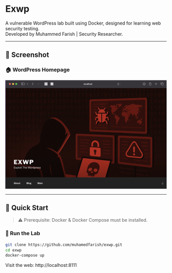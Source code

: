 #  Exwp

A vulnerable WordPress lab built using Docker, designed for learning web security testing.  
Developed by Muhammed Farish | Security Researcher.

---

## 📸 Screenshot

### 🏠 WordPress Homepage

![WordPress Homepage](assets/homepage.png)

---

## 🚀 Quick Start

> ⚠️ Prerequisite: Docker & Docker Compose must be installed.

### 🔧 Run the Lab

```bash
git clone https://github.com/muhamedfarish/exwp.git
cd exwp
docker-compose up
```

Visit the web:
http://localhost:8111
